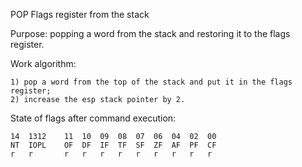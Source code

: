 POP Flags register from the stack

Purpose: popping a word from the stack and restoring it to the flags register.

Work algorithm:

	1) pop a word from the top of the stack and put it in the flags register;
	2) increase the esp stack pointer by 2.

State of flags after command execution:

	14	1312	11	10	09	08	07	06	04	02	00
	NT	IOPL	OF	DF	IF	TF	SF	ZF	AF	PF	CF
	r	r   	r	r	r	r	r	r	r	r 	r
